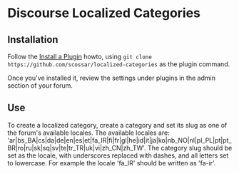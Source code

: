 # Discourse Localized Categories

## Installation

Follow the [Install a Plugin](https://meta.discourse.org/t/install-a-plugin/19157) howto, using
`git clone https://github.com/scossar/localized-categories` as the plugin command.

Once you've installed it, review the settings under plugins in the admin section of your
forum.

## Use

To create a localized category, create a category and set its slug as one of the forum's
available locales. The available locales are: 'ar|bs_BA|cs|da|de|en|es|et|fa_IR|fi|fr|gl|he|id|it|ja|ko|nb_NO|nl|pl_PL|pt|pt_BR|ro|ru|sk|sq|sv|te|tr_TR|uk|vi|zh_CN|zh_TW'.
The category slug should be set as the locale, with underscores replaced with dashes, and all
letters set to lowercase. For example the locale 'fa_IR' should be written as 'fa-ir'.
